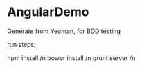 AngularDemo
===========

Generate from Yeoman, for BDD testing


run steps;

npm install /n
bower install /n
grunt server /n
